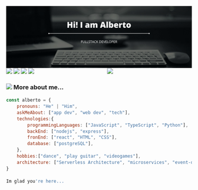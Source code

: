 <img align='left' src='./Assets/Hi! I am Alberto.svg' width="1000">

<img align='right' src="https://media.giphy.com/media/M9gbBd9nbDrOTu1Mqx/giphy.gif" width="230">

[![](https://img.shields.io/badge/LinkedIn-AlbertoMWT-blue)](https://www.linkedin.com/in/alberto-m%C3%A9ndez-blanco-48ba90224/)
[![](https://img.shields.io/badge/Twitter-AlbertoMWT-blue)](https://twitter.com/AlbertoMWT)
[![](https://img.shields.io/badge/Whatsapp-AlbertoMWT-green)](https://wa.link/e9we9m)
[![](https://img.shields.io/badge/Gmail-Alberto.com-red)](mailto:alberto.mwt@gmail.com)


### <img src="https://media.giphy.com/media/VgCDAzcKvsR6OM0uWg/giphy.gif" width="50"> More about me...  

```javascript
const alberto = {
    pronouns: "He" | "Him",
    askMeAbout: ["app dev", "web dev", "tech"],
    technologies:{
        programmingLanguages: ["JavaScript", "TypeScript", "Python"],
        backEnd: ["nodejs", "express"],
        fronEnd: ["react", "HTML", "CSS"],
        database: ["postgreSQL"],
    },
    hobbies:["dance", "play guitar", "videogames"],
    architecture: ["Serverless Architecture", "microservices", "event-driven", "Single page applications"],
}

Im glad you're here...
